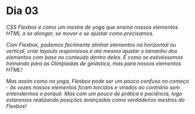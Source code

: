 # Dia 03

_CSS Flexbox é como um mestre de yoga que ensina nossos elementos HTML a se alongar, se mover e se ajustar como precisamos._

_Com Flexbox, podemos facilmente alinhar elementos na horizontal ou vertical, criar layouts responsivos e até mesmo ajustar o tamanho dos elementos com base no conteúdo dentro deles. É como se estivéssemos treinando para as Olimpíadas de ginástica, mas para nossos elementos HTML!_

_Mas assim como na yoga, Flexbox pode ser um pouco confuso no começo - às vezes nossos elementos ficam torcidos e virados ao contrário sem entendermos o porquê. Mas com um pouco de prática e paciência, logo estaremos realizando posições avançadas como verdadeiros mestres do Flexbox!_
